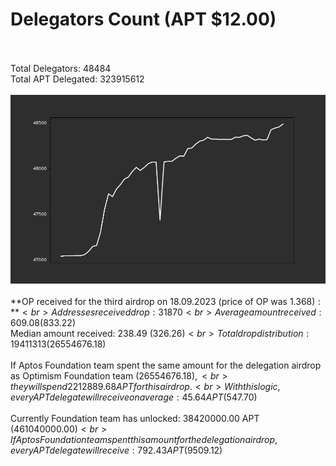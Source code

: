 # Delegators Count (APT $12.00)<br><br>
Total Delegators: 48484<br>
Total APT Delegated: 323915612<br><br>
![Delegators Plot](delegators_plot.png)<br><br>
**OP received for the third airdrop on 18.09.2023 (price of OP was $1.368):**<br>
Addresses received drop: 31870<br>
Average amount received: 609.08 ($833.22)<br>
Median amount received: 238.49 ($326.26)<br>
Total drop distribution: 19411313 ($26554676.18)<br><br>
If Aptos Foundation team spent the same amount for the delegation airdrop as Optimism Foundation team ($26554676.18),<br>
they will spend 2212889.68 APT for this airdrop.<br>
With this logic, every APT delegate will receive on average: 45.64 APT ($547.70)<br><br>
Currently Foundation team has unlocked: 38420000.00 APT ($461040000.00)<br>
If Aptos Foundation team spent this amount for the delegation airdrop, every APT delegate will receive : 792.43 APT ($9509.12)<br>
